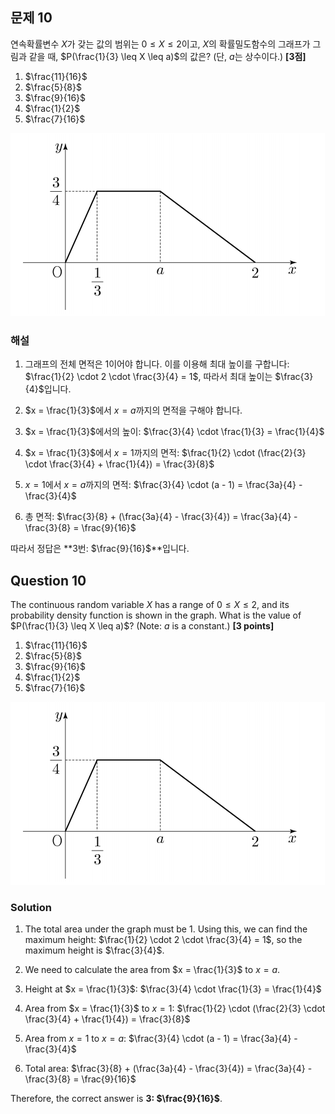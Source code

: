 ## 문제 10

연속확률변수 $X$가 갖는 값의 범위는 $0 \leq X \leq 2$이고, $X$의 확률밀도함수의 그래프가 그림과 같을 때, $P(\frac{1}{3} \leq X \leq a)$의 값은? (단, $a$는 상수이다.) **[3점]**

1. $\frac{11}{16}$
2. $\frac{5}{8}$
3. $\frac{9}{16}$
4. $\frac{1}{2}$
5. $\frac{7}{16}$

![A_10](../Images/A_10.png)
### 해설

1) 그래프의 전체 면적은 1이어야 합니다. 이를 이용해 최대 높이를 구합니다:
   $\frac{1}{2} \cdot 2 \cdot \frac{3}{4} = 1$, 따라서 최대 높이는 $\frac{3}{4}$입니다.

2) $x = \frac{1}{3}$에서 $x = a$까지의 면적을 구해야 합니다.

3) $x = \frac{1}{3}$에서의 높이: $\frac{3}{4} \cdot \frac{1}{3} = \frac{1}{4}$

4) $x = \frac{1}{3}$에서 $x = 1$까지의 면적:
   $\frac{1}{2} \cdot (\frac{2}{3} \cdot \frac{3}{4} + \frac{1}{4}) = \frac{3}{8}$

5) $x = 1$에서 $x = a$까지의 면적:
   $\frac{3}{4} \cdot (a - 1) = \frac{3a}{4} - \frac{3}{4}$

6) 총 면적: $\frac{3}{8} + (\frac{3a}{4} - \frac{3}{4}) = \frac{3a}{4} - \frac{3}{8} = \frac{9}{16}$

따라서 정답은 **3번: $\frac{9}{16}$**입니다.

## Question 10

The continuous random variable $X$ has a range of $0 \leq X \leq 2$, and its probability density function is shown in the graph. What is the value of $P(\frac{1}{3} \leq X \leq a)$? (Note: $a$ is a constant.) **[3 points]**

1. $\frac{11}{16}$
2. $\frac{5}{8}$
3. $\frac{9}{16}$
4. $\frac{1}{2}$
5. $\frac{7}{16}$

![A_10](../Images/A_10.png)

### Solution

1) The total area under the graph must be 1. Using this, we can find the maximum height:
   $\frac{1}{2} \cdot 2 \cdot \frac{3}{4} = 1$, so the maximum height is $\frac{3}{4}$.

2) We need to calculate the area from $x = \frac{1}{3}$ to $x = a$.

3) Height at $x = \frac{1}{3}$: $\frac{3}{4} \cdot \frac{1}{3} = \frac{1}{4}$

4) Area from $x = \frac{1}{3}$ to $x = 1$:
   $\frac{1}{2} \cdot (\frac{2}{3} \cdot \frac{3}{4} + \frac{1}{4}) = \frac{3}{8}$

5) Area from $x = 1$ to $x = a$:
   $\frac{3}{4} \cdot (a - 1) = \frac{3a}{4} - \frac{3}{4}$

6) Total area: $\frac{3}{8} + (\frac{3a}{4} - \frac{3}{4}) = \frac{3a}{4} - \frac{3}{8} = \frac{9}{16}$

Therefore, the correct answer is **3: $\frac{9}{16}$**.